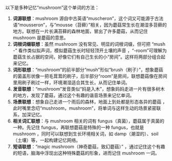 以下是多种记忆“mushroom”这个单词的方法：
1. **词源联想**：mushroom 源自中古英语“muscheron”，这个词又可能源于古法语“mousseron”，与“mousse（苔藓）”相关，因为蘑菇常生长在潮湿多苔藓的地方。联想在一片长满苔藓的森林地面，冒出了许多蘑菇，从而记住 mushroom 是蘑菇的意思。
2. **词根词缀联想**：虽然 mushroom 没有常见、明显的词根词缀，但可把 “mush -” 看作类似拟声词，模拟蘑菇生长时轻轻顶开土壤的声音 ，“-room”可理解为蘑菇生长占据的空间，好像它们有自己生长的小“房间”。这样将两部分组合起来记忆。 
3. **词形联想**：“mushroom”的前半部分“mush”形似“brush（刷子）”，想象蘑菇的菌盖形状像一把毛茸茸的刷子，后半部分“room”是房间，联想蘑菇像在房间里用刷子刷过一样，环境潮湿适合其生长，从而记住单词。 
4. **发音联想**：“mushroom”发音类似“妈是入木”，想象妈妈走进一片有很多树木的地方，发现了蘑菇，通过这个有趣的谐音场景来记忆单词。 
5. **场景联想**：想象自己走进一个雨后的森林，地面上到处都是形态各异的蘑菇 ，此时嘴里念叨“mushroom，mushroom”，将单词与这样生动的场景紧密联系，加深记忆。 
6. **相关词汇联想**：与 mushroom 相关的词有 fungus（真菌），蘑菇属于真菌的一种。先记住 fungus，再联想蘑菇是特殊的一种 fungus，也就是 mushroom ，同时可以联想到生长环境相关词，如 damp（潮湿的）、soil（土壤）等，一起构建记忆网络。 
7. **短语联想**：“magic mushroom（神奇蘑菇，致幻蘑菇）” ，通过记住这个有趣的短语，脑海中浮现出这种特殊蘑菇的形象，进而记住 mushroom 一词。 